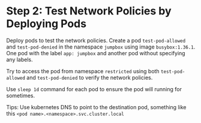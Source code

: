 # Step 2: Test Network Policies by Deploying Pods

Deploy pods to test the network policies. Create a pod `test-pod-allowed` and `test-pod-denied` in the namespace `jumpbox` using image `busybox:1.36.1`. One pod with the label `app: jumpbox` and another pod without specifying any labels.

Try to access the pod from namespace `restricted` using both `test-pod-allowed` and `test-pod-denied` to verify the network policies.

Use `sleep 1d` command for each pod to ensure the pod will running for sometimes.

Tips: Use kubernetes DNS to point to the destination pod, something like this `<pod name>.<namespace>.svc.cluster.local`